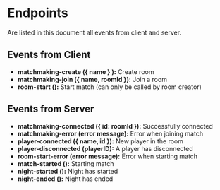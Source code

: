 # Endpoints

Are listed in this document all events from client and server.

## Events from Client

- **matchmaking-create ({ name } ):** Create room
- **matchmaking-join ({ name, roomId }):** Join a room
- **room-start ():** Start match (can only be called by room creator)

## Events from Server

- **matchmaking-connected ({ id: roomId }):** Successfully connected
- **matchmaking-error (error message):** Error when joining match
- **player-connected ({ name, id }):** New player in the room
- **player-disconnected (playerID):** A player has disconnected
- **room-start-error (error message):** Error when starting match
- **match-started ():** Starting match
- **night-started ():** Night has started
- **night-ended ():** Night has ended

